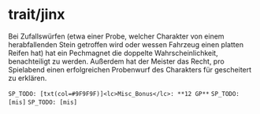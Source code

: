 # trait/jinx

Bei Zufallswürfen (etwa einer Probe, welcher Charakter von einem herabfallenden Stein getroffen wird oder wessen Fahrzeug einen platten Reifen hat) hat ein Pechmagnet die doppelte Wahrscheinlichkeit, benachteiligt zu werden. Außerdem hat der Meister das Recht, pro Spielabend einen erfolgreichen Probenwurf des Charakters für gescheitert zu erklären.

`SP_TODO: [txt(col=#9F9F9F)]<lc>Misc_Bonus</lc>: **12 GP**`
`SP_TODO: [mis]`
`SP_TODO: [mis]`